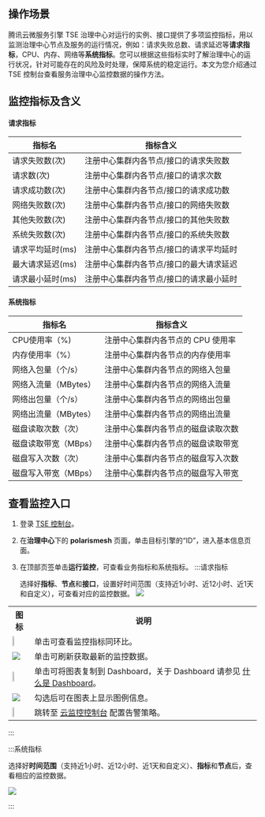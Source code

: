 ## 操作场景

腾讯云微服务引擎 TSE 治理中心对运行的实例、接口提供了多项监控指标，用以监测治理中心节点及服务的运行情况，例如：请求失败总数、请求延迟等**请求指标**，CPU、内存、网络等**系统指标**。您可以根据这些指标实时了解治理中心的运行状况，针对可能存在的风险及时处理，保障系统的稳定运行。本文为您介绍通过 TSE 控制台查看服务治理中心监控数据的操作方法。



## 监控指标及含义

#### 请求指标

| 指标名           | 指标含义                                |
| ---------------- | --------------------------------------- |
| 请求失败数(次)   | 注册中心集群内各节点/接口的请求失败数   |
| 请求数(次)       | 注册中心集群内各节点/接口的请求次数     |
| 请求成功数(次)   | 注册中心集群内各节点/接口的请求成功数   |
| 网络失败数(次)   | 注册中心集群内各节点/接口的网络失败数   |
| 其他失败数(次)   | 注册中心集群内各节点/接口的其他失败数   |
| 系统失败数(次)   | 注册中心集群内各节点/接口的系统失败数   |
| 请求平均延时(ms) | 注册中心集群内各节点/接口的请求平均延时 |
| 最大请求延迟(ms) | 注册中心集群内各节点/接口的最大请求延迟 |
| 请求最小延时(ms) | 注册中心集群内各节点/接口的请求最小延时 |

#### 系统指标

| 指标名               | 指标含义                           |
| -------------------- | ---------------------------------- |
| CPU使用率（%)        | 注册中心集群内各节点的 CPU 使用率  |
| 内存使用率（%）      | 注册中心集群内各节点的内存使用率   |
| 网络入包量（个/s）   | 注册中心集群内各节点的网络入包量   |
| 网络入流量（MBytes） | 注册中心集群内各节点的网络入流量   |
| 网络出包量（个/s）   | 注册中心集群内各节点的网络出包量   |
| 网络出流量（MBytes） | 注册中心集群内各节点的网络出流量   |
| 磁盘读取次数（次）   | 注册中心集群内各节点的磁盘读取次数 |
| 磁盘读取带宽（MBps） | 注册中心集群内各节点的磁盘读取带宽 |
| 磁盘写入次数（次）   | 注册中心集群内各节点的磁盘写入次数 |
| 磁盘写入带宽（MBps） | 注册中心集群内各节点的磁盘写入带宽 |



## 查看监控入口

1. 登录 [TSE 控制台](https://console.cloud.tencent.com/tse)。

2. 在**治理中心**下的 **polarismesh** 页面，单击目标引擎的“ID”，进入基本信息页面。

3. 在顶部页签单击**运行监控**，可查看业务指标和系统指标。
   <dx-tabs>
   :::请求指标

   选择好**指标**、**节点**和**接口**，设置好时间范围（支持近1小时、近12小时、近1天和自定义），可查看对应的监控数据。
   ![](https://qcloudimg.tencent-cloud.cn/raw/dcd6371e28ed6bb90e58619f94fb7d9e.png)

<table>
    <tr>
        <th>图标</th>
        <th>说明</th>
    </tr>
    <tr>
        <td><img src ="https://main.qcloudimg.com/raw/9ba57bbd3b8ef3efc4f687d63d27a46d.png" style ="width:30%;margin:0"></td>
        <td>单击可查看监控指标同环比。</td>
    </tr>
    <tr>
        <td><img src ="https://main.qcloudimg.com/raw/34bdbdbdabb7b5720bf17d78c636a4ad.png" style ="margin:0"></td>
        <td>单击可刷新获取最新的监控数据。</td>
    </tr>
    <tr>
        <td><img src ="https://main.qcloudimg.com/raw/8f2bf7f4df9ddd959f0ecb69fdda8e4c.png" style ="width:30%;margin:0"></td>
        <td>单击可将图表复制到 Dashboard，关于 Dashboard 请参见 <a href="https://cloud.tencent.com/document/product/248/47161">什么是 Dashboard</a>。</td>
    </tr>
    <tr>
        <td><img src ="https://main.qcloudimg.com/raw/af20129df7be46f33ab7d3598f6e9213.png" style ="margin:0"></td>
        <td>勾选后可在图表上显示图例信息。</td>
    </tr>
    <tr>
        <td><img src ="https://qcloudimg.tencent-cloud.cn/raw/224134bcafe9bf23d6142c0c065b2501.png" style ="width:30%;margin:0"></td>
        <td>跳转至 <a href = "https://console.cloud.tencent.com/monitor/policylist">云监控控制台</a> 配置告警策略。</td>
    </tr>		
</table>


   :::

   :::系统指标

   选择好**时间范围**（支持近1小时、近12小时、近1天和自定义）、**指标**和**节点**后，查看相应的监控数据。

   ![](https://qcloudimg.tencent-cloud.cn/raw/82860976b9b62c96a3deb2dbcfa6189a.png)

   :::
   </dx-tabs>
